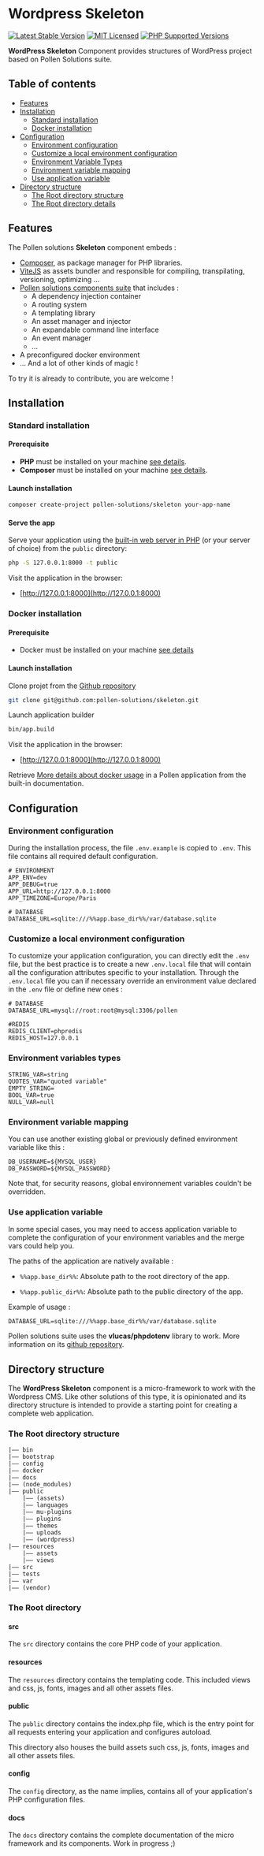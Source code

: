 # Wordpress Skeleton

[![Latest Stable Version](https://img.shields.io/packagist/v/pollen-solutions/wp-skeleton.svg?style=for-the-badge)](https://packagist.org/packages/pollen-solutions/wp-skeleton)
[![MIT Licensed](https://img.shields.io/badge/license-MIT-green?style=for-the-badge)](LICENSE.md)
[![PHP Supported Versions](https://img.shields.io/badge/PHP->=7.4-8892BF?style=for-the-badge&logo=php)](https://www.php.net/supported-versions.php)

**WordPress Skeleton** Component provides structures of WordPress project based on Pollen Solutions suite.

## Table of contents

- [Features](#features)
- [Installation](#installation)
  - [Standard installation](#standard-installation)
  - [Docker installation](#docker-installation)
- [Configuration](#configuration)
  - [Environment configuration](#environment-configuration)
  - [Customize a local environment configuration](#customize-a-local-environment-configuration)
  - [Environment Variable Types](#environment-variables-types)
  - [Environment variable mapping](#environment-variable-mapping)
  - [Use application variable](#use-application-variable)
- [Directory structure](#directory-structure)
  - [The Root directory structure](#the-root-directory-structure)
  - [The Root directory details](#the-root-directory-details)

## Features

The Pollen solutions **Skeleton** component embeds :

- [Composer](https://getcomposer.org/), as package manager for PHP libraries.
- [ViteJS](https://vitejs.dev/) as assets bundler and responsible for compiling, transpilating, versioning,
  optimizing ...
- [Pollen solutions components suite](https://github.com/pollen-solutions) that includes :
  - A dependency injection container
  - A routing system
  - A templating library
  - An asset manager and injector
  - An expandable command line interface
  - An event manager
  - ...
- A preconfigured docker environment
- ... And a lot of other kinds of magic !

To try it is already to contribute, you are welcome !

## Installation

### Standard installation

#### Prerequisite

- **PHP** must be installed on your machine [see details](https://www.php.net/manual/install.php).
- **Composer** must be installed on your machine [see details](https://getcomposer.org/download/).

#### Launch installation

```sh
composer create-project pollen-solutions/skeleton your-app-name
```

#### Serve the app

Serve your application using
the [built-in web server in PHP](https://www.php.net/manual/en/features.commandline.webserver.php) (or your server of
choice) from the ```public``` directory:

```sh
php -S 127.0.0.1:8000 -t public
```

Visit the application in the browser:

- [http://127.0.0.1:8000](http://127.0.0.1:8000)

### Docker installation

#### Prerequisite

- Docker must be installed on your machine [see details](https://docs.docker.com/get-docker/)

#### Launch installation

Clone projet from the [Github repository](https://github.com/pollen-solutions/skeleton)

```sh
git clone git@github.com:pollen-solutions/skeleton.git
```

Launch application builder

```sh
bin/app.build
```

Visit the application in the browser:

- [http://127.0.0.1:8000](http://127.0.0.1:8000)


Retrieve [More details about docker usage](docs/Docker.md) in a Pollen application from the built-in documentation.

## Configuration

### Environment configuration

During the installation process, the file ```.env.example``` is copied to ```.env```.
This file contains all required default configuration.

```dotenv
# ENVIRONMENT
APP_ENV=dev
APP_DEBUG=true
APP_URL=http://127.0.0.1:8000
APP_TIMEZONE=Europe/Paris

# DATABASE
DATABASE_URL=sqlite:///%%app.base_dir%%/var/database.sqlite
```

### Customize a local environment configuration

To customize your application configuration, you can directly edit the ```.env``` file, but the best practice is to
create a new ```.env.local``` file that will contain all the configuration attributes specific to your installation.
Through the ```.env.local``` file you can if necessary override an environment value declared in the ```.env``` file or
define new ones :

```dotenv
# DATABASE
DATABASE_URL=mysql://root:root@mysql:3306/pollen

#REDIS
REDIS_CLIENT=phpredis
REDIS_HOST=127.0.0.1
```

### Environment variables types

```dotenv
STRING_VAR=string
QUOTES_VAR="quoted variable"
EMPTY_STRING=
BOOL_VAR=true
NULL_VAR=null
```

### Environment variable mapping

You can use another existing global or previously defined environment variable like this :

```dotenv
DB_USERNAME=${MYSQL_USER}
DB_PASSWORD=${MYSQL_PASSWORD}
```

Note that, for security reasons, global environnement variables couldn't be overridden.

### Use application variable

In some special cases, you may need to access application variable to complete the
configuration of your environment variables and the merge vars could help you.

The paths of the application are natively available :

- ```%%app.base_dir%%```: Absolute path to the root directory of the app.

- ```%%app.public_dir%%```: Absolute path to the public directory of the app.

Example of usage :

```dotenv
DATABASE_URL=sqlite:///%%app.base_dir%%/var/database.sqlite
```

Pollen solutions suite uses the **vlucas/phpdotenv** library to work. More information
on its [github repository](https://github.com/vlucas/phpdotenv).

## Directory structure

The **WordPress Skeleton** component is a micro-framework to work with the Wordpress CMS.
Like other solutions of this type, it is opinionated and its directory structure is intended to provide a starting point
for creating a complete web application.

### The Root directory structure

```
|–– bin
|–– bootstrap
|–– config
|–– docker
|–– docs
|–– (node_modules)
|–– public
    |–– (assets)
    |–– languages
    |–– mu-plugins
    |–– plugins
    |–– themes
    |–– uploads
    |–– (wordpress)
|–– resources
    |–– assets
    |–– views
|–– src
|–– tests
|–– var
|–– (vendor)
```

### The Root directory

#### src

The ```src``` directory contains the core PHP code of your application.

#### resources

The ```resources``` directory contains the templating code. This included views and css, js, fonts, images and all other
assets files.

#### public

The ```public``` directory contains the index.php file, which is the entry point for all requests entering your
application and configures autoload.

This directory also houses the build assets such css, js, fonts, images and all other assets files.

#### config

The ```config``` directory, as the name implies, contains all of your application's PHP configuration files.

#### docs

The ```docs``` directory contains the complete documentation of the micro framework and its components. 
Work in progress ;)
